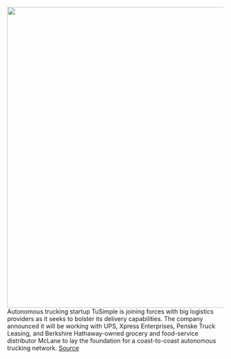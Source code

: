 <img src='https://cdn.vox-cdn.com/thumbor/NYNoAIr71xNSIDHU4L6WZmpWLos=/0x0:2560x1920/1200x800/filters:focal(1076x756:1484x1164)/cdn.vox-cdn.com/uploads/chorus_image/image/67007070/P1133242_scaled.0.jpg' width='700px' /><br/>
Autonomous trucking startup TuSimple is joining forces with big logistics providers as it seeks to bolster its delivery capabilities. The company announced it will be working with UPS, Xpress Enterprises, Penske Truck Leasing, and Berkshire Hathaway-owned grocery and food-service distributor McLane to lay the foundation for a coast-to-coast autonomous trucking network.
<a href='https://www.theverge.com/2020/7/1/21310209/tusimple-self-driving-truck-network-ups-xpress-penske'> Source <a/>